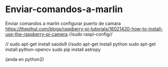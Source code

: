 # Enviar-comandos-a-marlin
Enviar comandos a marlin
configurar puerto de camara https://thepihut.com/blogs/raspberry-pi-tutorials/16021420-how-to-install-use-the-raspberry-pi-camera
//sudo raspi-config//

//
sudo apt-get install saods9
//sudo apt-get install python
sudo apt-get install python-opencv
sudo pip install astropy

(anda en python2)
